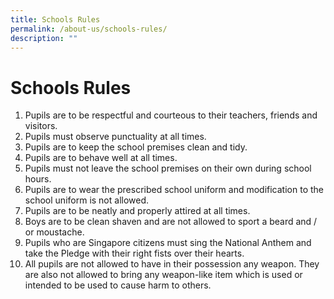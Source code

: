 ```yaml
---
title: Schools Rules
permalink: /about-us/schools-rules/
description: ""
---
```

# **Schools Rules**

1. Pupils are to be respectful and courteous to their teachers, friends and visitors.
2. Pupils must observe punctuality at all times.
3. Pupils are to keep the school premises clean and tidy.
4. Pupils are to behave well at all times.
5. Pupils must not leave the school premises on their own during school hours.
6. Pupils are to wear the prescribed school uniform and modification to the school uniform is not allowed.
7. Pupils are to be neatly and properly attired at all times.
8. Boys are to be clean shaven and are not allowed to sport a beard and / or moustache.
9. Pupils who are Singapore citizens must sing the National Anthem and take the Pledge with their right fists over their hearts.
10. All pupils are not allowed to have in their possession any weapon. They are also not allowed to bring any weapon-like item which is used or intended to be used to cause harm to others.